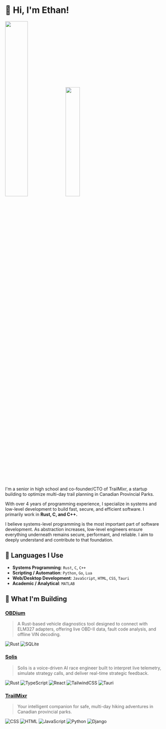 # 👋 Hi, I'm Ethan!

<p float="left">
  <img src="https://github-readme-stats.vercel.app/api?username=provrb&theme=github_dark&hide_border=false&include_all_commits=false&count_private=false" width=38%/>
  <img src="https://github-readme-stats.vercel.app/api/top-langs/?username=provrb&theme=github_dark&hide_border=false&include_all_commits=false&count_private=false&layout=compact" width=30%/>
</p>

I'm a senior in high school and co-founder/CTO of TrailMixr, a startup building to optimize multi-day trail planning in Canadian Provincial Parks.

With over 4 years of programming experience, I specialize in systems and low-level development to build fast, secure, and efficient software. 
I primarily work in **Rust, C, and C++.**

I believe systems-level programming is the most important part of software development. As abstraction increases, low-level engineers ensure everything underneath remains secure, performant, and reliable. I aim to deeply understand and contribute to that foundation.

## 🧠 Languages I Use

- **Systems Programming**: `Rust`, `C`, `C++`
- **Scripting / Automation**: `Python`, `Go`, `Lua`
- **Web/Desktop Development**: `JavaScript`, `HTML`, `CSS`, `Tauri`
- **Academic / Analytical**: `MATLAB`

## 🔨 What I'm Building

### [OBDium](https://github.com/provrb/obdium)  
> A Rust-based vehicle diagnostics tool designed to connect with ELM327 adapters, offering live OBD-II data, fault code analysis, and offline VIN decoding.

![Rust](https://img.shields.io/badge/Rust-000?style=for-the-badge&logo=rust&logoColor=white)
![SQLite](https://img.shields.io/badge/SQLite-003B57?style=for-the-badge&logo=sqlite&logoColor=white)

### [Solis](https://github.com/provrb/solis)
> Solis is a voice-driven AI race engineer built to interpret live telemetry, simulate strategy calls, and deliver real-time strategic feedback.

![Rust](https://img.shields.io/badge/Rust-000?style=for-the-badge&logo=rust&logoColor=white)
![TypeScript](https://img.shields.io/badge/TypeScript-3178C6?style=for-the-badge&logo=typescript&logoColor=white)
![React](https://img.shields.io/badge/React-20232A?style=for-the-badge&logo=react&logoColor=61DAFB)
![TailwindCSS](https://img.shields.io/badge/Tailwind_CSS-06B6D4?style=for-the-badge&logo=tailwind-css&logoColor=white)
![Tauri](https://img.shields.io/badge/Tauri-FFC131?style=for-the-badge&logo=tauri&logoColor=white)

### [TrailMixr](https://github.com/Anonymous271828/TrailMixr)
> Your intelligent companion for safe, multi-day hiking adventures in Canadian provincial parks.
> 
![CSS](https://img.shields.io/badge/CSS-1572B6?style=for-the-badge&logo=css3&logoColor=white)
![HTML](https://img.shields.io/badge/HTML-E34F26?style=for-the-badge&logo=html5&logoColor=white)
![JavaScript](https://img.shields.io/badge/JavaScript-F7DF1E?style=for-the-badge&logo=javascript&logoColor=black)
![Python](https://img.shields.io/badge/Python-3776AB?style=for-the-badge&logo=python&logoColor=white)
![Django](https://img.shields.io/badge/Django-092E20?style=for-the-badge&logo=django&logoColor=white)
